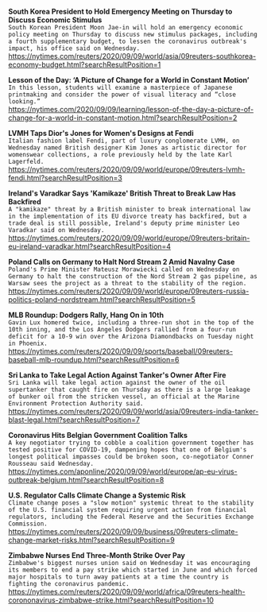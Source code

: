 **South Korea President to Hold Emergency Meeting on Thursday to Discuss Economic Stimulus**\
`South Korean President Moon Jae-in will hold an emergency economic policy meeting on Thursday to discuss new stimulus packages, including a fourth supplementary budget, to lessen the coronavirus outbreak's impact, his office said on Wednesday.`\
https://nytimes.com/reuters/2020/09/09/world/asia/09reuters-southkorea-economy-budget.html?searchResultPosition=1

**Lesson of the Day: ‘A Picture of Change for a World in Constant Motion’**\
`In this lesson, students will examine a masterpiece of Japanese printmaking and consider the power of visual literacy and “close looking.”`\
https://nytimes.com/2020/09/09/learning/lesson-of-the-day-a-picture-of-change-for-a-world-in-constant-motion.html?searchResultPosition=2

**LVMH Taps Dior's Jones for Women's Designs at Fendi**\
`Italian fashion label Fendi, part of luxury conglomerate LVMH, on Wednesday named British designer Kim Jones as artistic director for womenswear collections, a role previously held by the late Karl Lagerfeld. `\
https://nytimes.com/reuters/2020/09/09/world/europe/09reuters-lvmh-fendi.html?searchResultPosition=3

**Ireland's Varadkar Says 'Kamikaze' British Threat to Break Law Has Backfired**\
`A "kamikaze" threat by a British minister to break international law in the implementation of its EU divorce treaty has backfired, but a trade deal is still possible, Ireland's deputy prime minister Leo Varadkar said on Wednesday. `\
https://nytimes.com/reuters/2020/09/09/world/europe/09reuters-britain-eu-ireland-varadkar.html?searchResultPosition=4

**Poland Calls on Germany to Halt Nord Stream 2 Amid Navalny Case**\
`Poland's Prime Minister Mateusz Morawiecki called on Wednesday on Germany to halt the construction of the Nord Stream 2 gas pipeline, as Warsaw sees the project as a threat to the stability of the region.`\
https://nytimes.com/reuters/2020/09/09/world/europe/09reuters-russia-politics-poland-nordstream.html?searchResultPosition=5

**MLB Roundup: Dodgers Rally, Hang On in 10th**\
`Gavin Lux homered twice, including a three-run shot in the top of the 10th inning, and the Los Angeles Dodgers rallied from a four-run deficit for a 10-9 win over the Arizona Diamondbacks on Tuesday night in Phoenix.`\
https://nytimes.com/reuters/2020/09/09/sports/baseball/09reuters-baseball-mlb-roundup.html?searchResultPosition=6

**Sri Lanka to Take Legal Action Against Tanker's Owner After Fire**\
`Sri Lanka will take legal action against the owner of the oil supertanker that caught fire on Thursday as there is a large leakage of bunker oil from the stricken vessel, an official at the Marine Environment Protection Authority said.`\
https://nytimes.com/reuters/2020/09/09/world/asia/09reuters-india-tanker-blast-legal.html?searchResultPosition=7

**Coronavirus Hits Belgian Government Coalition Talks**\
`A key negotiator trying to cobble a coalition government together has tested positive for COVID-19, dampening hopes that one of Belgium's longest political impasses could be broken soon, co-negotiator Conner Rousseau said Wednesday. `\
https://nytimes.com/aponline/2020/09/09/world/europe/ap-eu-virus-outbreak-belgium.html?searchResultPosition=8

**U.S. Regulator Calls Climate Change a Systemic Risk**\
`Climate change poses a "slow motion" systemic threat to the stability of the U.S. financial system requiring urgent action from financial regulators, including the Federal Reserve and the Securities Exchange Commission.`\
https://nytimes.com/reuters/2020/09/09/business/09reuters-climate-change-market-risks.html?searchResultPosition=9

**Zimbabwe Nurses End Three-Month Strike Over Pay**\
`Zimbabwe's biggest nurses union said on Wednesday it was encouraging its members to end a pay strike which started in June and which forced major hospitals to turn away patients at a time the country is fighting the coronavirus pandemic.`\
https://nytimes.com/reuters/2020/09/09/world/africa/09reuters-health-corononavirus-zimbabwe-strike.html?searchResultPosition=10

